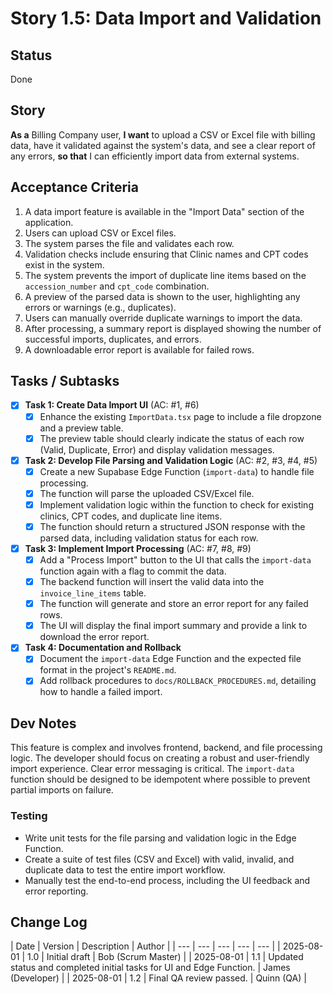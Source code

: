 # Story 1.5: Data Import and Validation

## Status
Done

## Story
**As a** Billing Company user,
**I want** to upload a CSV or Excel file with billing data, have it validated against the system's data, and see a clear report of any errors,
**so that** I can efficiently import data from external systems.

## Acceptance Criteria
1.  A data import feature is available in the "Import Data" section of the application.
2.  Users can upload CSV or Excel files.
3.  The system parses the file and validates each row.
4.  Validation checks include ensuring that Clinic names and CPT codes exist in the system.
5.  The system prevents the import of duplicate line items based on the `accession_number` and `cpt_code` combination.
6.  A preview of the parsed data is shown to the user, highlighting any errors or warnings (e.g., duplicates).
7.  Users can manually override duplicate warnings to import the data.
8.  After processing, a summary report is displayed showing the number of successful imports, duplicates, and errors.
9.  A downloadable error report is available for failed rows.

## Tasks / Subtasks
- [x] **Task 1: Create Data Import UI** (AC: #1, #6)
    - [x] Enhance the existing `ImportData.tsx` page to include a file dropzone and a preview table.
    - [x] The preview table should clearly indicate the status of each row (Valid, Duplicate, Error) and display validation messages.
- [x] **Task 2: Develop File Parsing and Validation Logic** (AC: #2, #3, #4, #5)
    - [x] Create a new Supabase Edge Function (`import-data`) to handle file processing.
    - [x] The function will parse the uploaded CSV/Excel file.
    - [x] Implement validation logic within the function to check for existing clinics, CPT codes, and duplicate line items.
    - [x] The function should return a structured JSON response with the parsed data, including validation status for each row.
- [x] **Task 3: Implement Import Processing** (AC: #7, #8, #9)
    - [x] Add a "Process Import" button to the UI that calls the `import-data` function again with a flag to commit the data.
    - [x] The backend function will insert the valid data into the `invoice_line_items` table.
    - [x] The function will generate and store an error report for any failed rows.
    - [x] The UI will display the final import summary and provide a link to download the error report.
- [x] **Task 4: Documentation and Rollback**
    - [x] Document the `import-data` Edge Function and the expected file format in the project's `README.md`.
    - [x] Add rollback procedures to `docs/ROLLBACK_PROCEDURES.md`, detailing how to handle a failed import.

## Dev Notes
This feature is complex and involves frontend, backend, and file processing logic. The developer should focus on creating a robust and user-friendly import experience. Clear error messaging is critical. The `import-data` function should be designed to be idempotent where possible to prevent partial imports on failure.

### Testing
-   Write unit tests for the file parsing and validation logic in the Edge Function.
-   Create a suite of test files (CSV and Excel) with valid, invalid, and duplicate data to test the entire import workflow.
-   Manually test the end-to-end process, including the UI feedback and error reporting.

## Change Log
| Date | Version | Description | Author |
| --- | --- | --- | --- | --- |
| 2025-08-01 | 1.0 | Initial draft | Bob (Scrum Master) |
| 2025-08-01 | 1.1 | Updated status and completed initial tasks for UI and Edge Function. | James (Developer) |
| 2025-08-01 | 1.2 | Final QA review passed. | Quinn (QA) |
